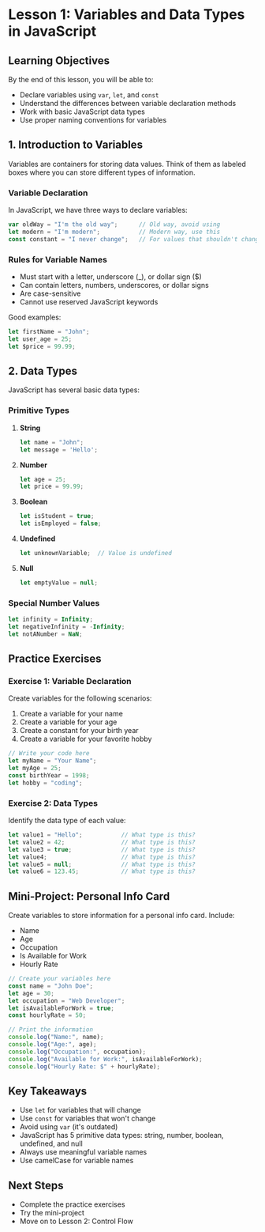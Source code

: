 # Lesson 1: Variables and Data Types in JavaScript

## Learning Objectives
By the end of this lesson, you will be able to:
- Declare variables using `var`, `let`, and `const`
- Understand the differences between variable declaration methods
- Work with basic JavaScript data types
- Use proper naming conventions for variables

## 1. Introduction to Variables

Variables are containers for storing data values. Think of them as labeled boxes where you can store different types of information.

### Variable Declaration

In JavaScript, we have three ways to declare variables:
```javascript
var oldWay = "I'm the old way";      // Old way, avoid using
let modern = "I'm modern";           // Modern way, use this
const constant = "I never change";   // For values that shouldn't change
```

### Rules for Variable Names
- Must start with a letter, underscore (_), or dollar sign ($)
- Can contain letters, numbers, underscores, or dollar signs
- Are case-sensitive
- Cannot use reserved JavaScript keywords

Good examples:
```javascript
let firstName = "John";
let user_age = 25;
let $price = 99.99;
```

## 2. Data Types

JavaScript has several basic data types:

### Primitive Types
1. **String**
   ```javascript
   let name = "John";
   let message = 'Hello';
   ```

2. **Number**
   ```javascript
   let age = 25;
   let price = 99.99;
   ```

3. **Boolean**
   ```javascript
   let isStudent = true;
   let isEmployed = false;
   ```

4. **Undefined**
   ```javascript
   let unknownVariable;  // Value is undefined
   ```

5. **Null**
   ```javascript
   let emptyValue = null;
   ```

### Special Number Values
```javascript
let infinity = Infinity;
let negativeInfinity = -Infinity;
let notANumber = NaN;
```

## Practice Exercises

### Exercise 1: Variable Declaration
Create variables for the following scenarios:
1. Create a variable for your name
2. Create a variable for your age
3. Create a constant for your birth year
4. Create a variable for your favorite hobby

```javascript
// Write your code here
let myName = "Your Name";
let myAge = 25;
const birthYear = 1998;
let hobby = "coding";
```

### Exercise 2: Data Types
Identify the data type of each value:
```javascript
let value1 = "Hello";           // What type is this?
let value2 = 42;                // What type is this?
let value3 = true;              // What type is this?
let value4;                     // What type is this?
let value5 = null;              // What type is this?
let value6 = 123.45;            // What type is this?
```

## Mini-Project: Personal Info Card

Create variables to store information for a personal info card. Include:
- Name
- Age
- Occupation
- Is Available for Work
- Hourly Rate

```javascript
// Create your variables here
const name = "John Doe";
let age = 30;
let occupation = "Web Developer";
let isAvailableForWork = true;
const hourlyRate = 50;

// Print the information
console.log("Name:", name);
console.log("Age:", age);
console.log("Occupation:", occupation);
console.log("Available for Work:", isAvailableForWork);
console.log("Hourly Rate: $" + hourlyRate);
```

## Key Takeaways
- Use `let` for variables that will change
- Use `const` for variables that won't change
- Avoid using `var` (it's outdated)
- JavaScript has 5 primitive data types: string, number, boolean, undefined, and null
- Always use meaningful variable names
- Use camelCase for variable names

## Next Steps
- Complete the practice exercises
- Try the mini-project
- Move on to Lesson 2: Control Flow 